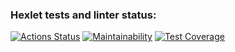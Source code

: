 ### Hexlet tests and linter status:
[![Actions Status](https://github.com/OlesiaTrap/frontend-project-46/workflows/hexlet-check/badge.svg)](https://github.com/OlesiaTrap/frontend-project-46/actions)
[![Maintainability](https://api.codeclimate.com/v1/badges/f1c59203bf9553925bcf/maintainability)](https://codeclimate.com/github/OlesiaTrap/frontend-project-46/maintainability)
[![Test Coverage](https://api.codeclimate.com/v1/badges/f1c59203bf9553925bcf/test_coverage)](https://codeclimate.com/github/OlesiaTrap/frontend-project-46/test_coverage)
